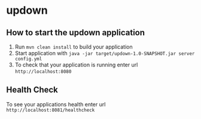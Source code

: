 # updown

How to start the updown application
---

1. Run `mvn clean install` to build your application
1. Start application with `java -jar target/updown-1.0-SNAPSHOT.jar server config.yml`
1. To check that your application is running enter url `http://localhost:8080`

Health Check
---

To see your applications health enter url `http://localhost:8081/healthcheck`
